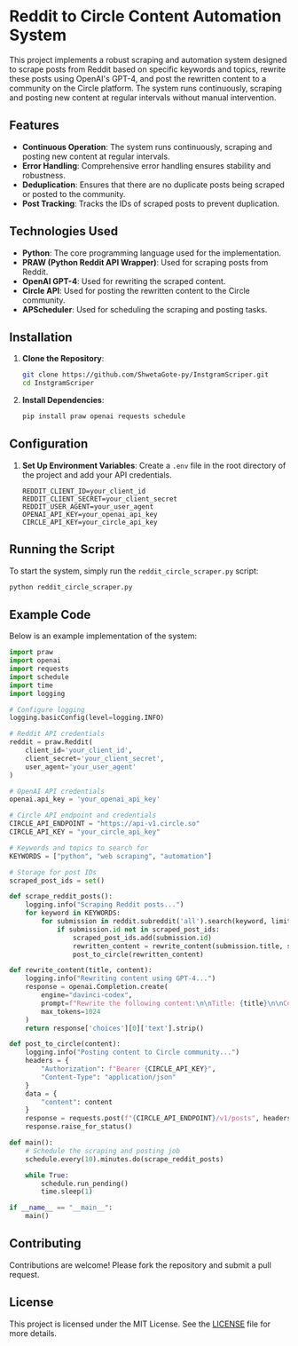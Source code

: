 # Reddit to Circle Content Automation System

This project implements a robust scraping and automation system designed to scrape posts from Reddit based on specific keywords and topics, rewrite these posts using OpenAI's GPT-4, and post the rewritten content to a community on the Circle platform. The system runs continuously, scraping and posting new content at regular intervals without manual intervention.

## Features

- **Continuous Operation**: The system runs continuously, scraping and posting new content at regular intervals.
- **Error Handling**: Comprehensive error handling ensures stability and robustness.
- **Deduplication**: Ensures that there are no duplicate posts being scraped or posted to the community.
- **Post Tracking**: Tracks the IDs of scraped posts to prevent duplication.

## Technologies Used

- **Python**: The core programming language used for the implementation.
- **PRAW (Python Reddit API Wrapper)**: Used for scraping posts from Reddit.
- **OpenAI GPT-4**: Used for rewriting the scraped content.
- **Circle API**: Used for posting the rewritten content to the Circle community.
- **APScheduler**: Used for scheduling the scraping and posting tasks.

## Installation

1. **Clone the Repository**:
    ```bash
    git clone https://github.com/ShwetaGote-py/InstgramScriper.git
    cd InstgramScriper
    ```

2. **Install Dependencies**:
    ```bash
    pip install praw openai requests schedule
    ```

## Configuration

1. **Set Up Environment Variables**: Create a `.env` file in the root directory of the project and add your API credentials.
    ```env
    REDDIT_CLIENT_ID=your_client_id
    REDDIT_CLIENT_SECRET=your_client_secret
    REDDIT_USER_AGENT=your_user_agent
    OPENAI_API_KEY=your_openai_api_key
    CIRCLE_API_KEY=your_circle_api_key
    ```

## Running the Script

To start the system, simply run the `reddit_circle_scraper.py` script:
```bash
python reddit_circle_scraper.py
```

## Example Code

Below is an example implementation of the system:

```python name=reddit_circle_scraper.py
import praw
import openai
import requests
import schedule
import time
import logging

# Configure logging
logging.basicConfig(level=logging.INFO)

# Reddit API credentials
reddit = praw.Reddit(
    client_id='your_client_id',
    client_secret='your_client_secret',
    user_agent='your_user_agent'
)

# OpenAI API credentials
openai.api_key = 'your_openai_api_key'

# Circle API endpoint and credentials
CIRCLE_API_ENDPOINT = "https://api-v1.circle.so"
CIRCLE_API_KEY = "your_circle_api_key"

# Keywords and topics to search for
KEYWORDS = ["python", "web scraping", "automation"]

# Storage for post IDs
scraped_post_ids = set()

def scrape_reddit_posts():
    logging.info("Scraping Reddit posts...")
    for keyword in KEYWORDS:
        for submission in reddit.subreddit('all').search(keyword, limit=10):
            if submission.id not in scraped_post_ids:
                scraped_post_ids.add(submission.id)
                rewritten_content = rewrite_content(submission.title, submission.selftext)
                post_to_circle(rewritten_content)

def rewrite_content(title, content):
    logging.info("Rewriting content using GPT-4...")
    response = openai.Completion.create(
        engine="davinci-codex",
        prompt=f"Rewrite the following content:\n\nTitle: {title}\n\nContent: {content}",
        max_tokens=1024
    )
    return response['choices'][0]['text'].strip()

def post_to_circle(content):
    logging.info("Posting content to Circle community...")
    headers = {
        "Authorization": f"Bearer {CIRCLE_API_KEY}",
        "Content-Type": "application/json"
    }
    data = {
        "content": content
    }
    response = requests.post(f"{CIRCLE_API_ENDPOINT}/v1/posts", headers=headers, json=data)
    response.raise_for_status()

def main():
    # Schedule the scraping and posting job
    schedule.every(10).minutes.do(scrape_reddit_posts)

    while True:
        schedule.run_pending()
        time.sleep(1)

if __name__ == "__main__":
    main()
```

## Contributing

Contributions are welcome! Please fork the repository and submit a pull request.

## License

This project is licensed under the MIT License. See the [LICENSE](LICENSE) file for more details.
